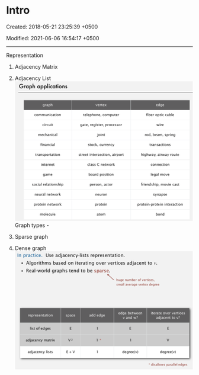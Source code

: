 # Intro

Created: 2018-05-21 23:25:39 +0500

Modified: 2021-06-06 16:54:17 +0500

---

Representation

1. Adjacency Matrix

2. Adjacency List
![image](media/Intro-image1.png)
Graph types -

1. Sparse graph

2. Dense graph
![image](media/Intro-image2.png)
